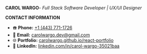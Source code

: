 **CAROL WARGO**- _Full Stack Software Developer | UX/UI Designer_

**CONTACT INFORMATION**

- ☎️ **Phone:** [+1 (443) 771-1726](tel:+14437711726)
- 📧 **Email:** [carolwargo.dev@gmail.com](mailto:carolwargo.dev@gmail.com)
- 🌐 **Portfolio:** [carolwargo.github.io/react-portfolio](https://carolwargo.github.io/react-portfolio)
- 🔗 **LinkedIn:** [linkedin.com/in/carol-wargo-35021baa](https://www.linkedin.com/in/carol-wargo-35021baa/)
